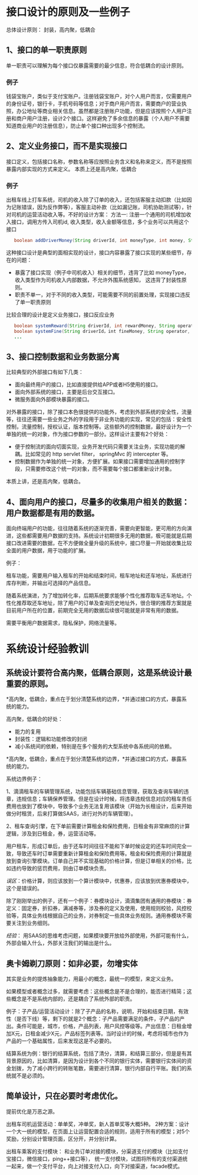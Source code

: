 # 接口设计的原则及一些例子
总体设计原则： 封装，高内聚，低耦合

## 1、接口的单一职责原则
单一职责可以理解为每个接口仅暴露需要的最少信息，符合低耦合的设计原则。
### 例子
钱袋宝账户，类似于支付宝账户。注册钱袋宝账户，对个人用户而言，仅需要用户的身份证号，银行卡，手机号码等信息；对于商户用户而言，需要商户的营业执照，办公地址等商业相关信息。虽然都是注册账户功能，但是应该按照个人用户注册和商户用户注册，设计2个接口。这样避免了多余信息的暴露（个人用户不需要知道商业用户的注册信息），防止单个接口种出现多个控制流。

## 2、定义业务接口，而不是实现接口
接口定义，包括接口名称，参数名称等应按照业务含义和名称来定义，而不是按照暴露内部实现的方式来定义。
本质上还是高内聚，低耦合
### 例子
出租车线上打车系统，司机的收入除了订单的收入，还包括客服主动扣款（比如因为记账错误，因为反作弊等），客服主动补款（比如漏记账，司机协助测试等），针对司机的运营活动收入等。不好的设计方案：
方法一: 注册一个通用的司机增加收入接口，调用方传入司机id, 收入类型，收入金额等信息，多个业务可以共用这个接口
```java
   boolean addDriverMoney(String driverId, int moneyType, int money, String operator, Date opeTime, ...);
```   
这种接口设计是典型的面相实现的设计，接口内容暴露了接口实现的某些细节，存在的问题：
* 暴露了接口实现（例子中司机收入）相关的细节，违背了比如 moneyType， 收入类型作为司机收入内部数据，不允许外围系统感知， 这违背了封装性原则。
* 职责不单一，对于不同的收入类型，可能需要不同的前置处理，实现接口违反了单一职责原则

比较合理的设计是定义业务接口，接口反应业务
```java
   boolean systemReward(String driverId, int rewardMoney, String operator, Date opeTime, ...);  //系统补款功能
   boolean systemFine(String driverId，int fineMoney, String operator, Date opeTime, ...);  //系统罚款功能
   ...
```
## 3、接口控制数据和业务数据分离
比较典型的外部接口有如下几类：
+ 面向最终用户的接口，比如直接提供给APP或者H5使用的接口。
+ 面向外部系统的接口，主要是后台交互接口。
+ 微服务面向外部模块暴露的接口。

对外暴露的接口，除了接口本色很提供的功能外，考虑到外部系统的安全性，流量等，往往还需要一些业务之外的字段用于非业务功能的实现，常见的包括：安全性控制，流量控制，授权认证，版本控制等。这些额外的控制数据，最好设计为一个单独的统一的对象，作为接口参数的一部分。这样设计主要有2个好处：
- 便于控制流的面向切面实现，业务开发代码只需要关注业务，实现功能的解耦。比如常见的 http servlet filter， springMvc 的 intercepter 等。
- 控制数据作为单独的统一对象，方便扩展。如果接口需要增加通用的控制字段，只需要修改这个统一的对象，而不需要每个接口都重新设计对象。

本质上讲，还是高内聚，低耦合。

## 4、面向用户的接口，尽量多的收集用户相关的数据：用户数据都是有用的数据。
面向终端用户的功能，往往随着系统的逐渐完善，需要向更智能，更可用的方向演进，这些都需要用户数据的支持。系统设计初期很多无用的数据，极可能就是后期接口改进需要的数据，在不方便做全量升级的系统中，接口尽量一开始就收集比较全面的用户数据，用于功能的扩展。

例子：

租车功能，需要用户输入租车的开始和结束时间，租车地址和还车地址，系统进行库存判断，并输出可选择的产品信息。

随着系统演进，为了增加转化率，后期系统要求能够个性化推荐取车还车地址。个性化推荐取还车地址，除了用户的订单及查询历史地址外，很合理的推荐方案就是目前用户所在的位置，前期完全无用的数据后续很可能就是非常有用的数据。

需要平衡用户数据需求，隐私保护，网络流量等。

# 系统设计经验教训

## 系统设计要符合高内聚，低耦合原则，这是系统设计最重要的原则。

*高内聚，低耦合，重点在于划分清楚系统的边界，*并通过接口的方式，暴露系统的能力。

高内聚，低耦合的好处：
- 能力的复用
- 封装性：逻辑和功能修改的封闭
- 减小系统间的依赖，特别是在多个服务的大型系统中各系统间的依赖。

*高内聚，低耦合，重点在于划分清楚系统的边界，*并通过接口的方式，暴露系统的能力。

系统边界例子：

1、滴滴租车的车辆管理系统，功能包括车辆基础信息管理，获取及查询车辆的违章，违规信息；车辆保养管理。但是在设计时候，将违章违规信息对应的租车责任费用也放到了模块中，导致多个业务无法复用该模块（开始为长租设计，后来开始做分时租赁，后来打算做SAAS，进行对外的车辆管理）。

2、租车查询引擎，在下单前需要计算租金和保险费用，日租金有非常麻烦的计算逻辑，涉及到日租金，券，运营活动等。 

用户租车，形成订单后，由于还车时间往往不能和下单时候设定的还车时间完全一致，导致还车时订单需要重新计算租金和保险费用等。租金和保险费用的计算就是放到查询引擎模块。订单自己并不实现基础的价格计算，但是订单相关的价格，比如违约导致的惩罚费用，则由订单模块负责。

*误区*：价格计算，则应该放到一个算计模块中，优惠券，应该放到优惠券模块中，这个是错误的。

除了刚刚举出的例子，还有一个例子：券模块设计，滴滴集团有通用的券模块：券定义：固定券，折扣券，满减券等，涉及券的定义及使用，使用规则校验，风控校验等，具体业务线根据自己的业务，对券制定一些具体业务规则。通用券模块不需要关注到业务细则。

*经验*：  用SAAS的思维考虑问题，如果模块要开放给外部使用，外部可能有什么，外部会输入什么，外部关注我们的输出是什么。

## 奥卡姆剃刀原则：如非必要，勿增实体

其实是业务的提炼抽象能力，用最小的概念，最统一的模型，来定义业务。

如果模型或者概念过多，就需要考虑：这些概念是不是合理的，能否进行精简；这些概念是不是系统内部的，还是耦合了系统外部的职责。

例子：子产品/运营活动设计：除了子产品的名称，说明，开始和结束日期，有效性（是否下线）等，剩下的就是2个概念：子产品需要满足的条件，子产品的产出。条件可能是，城市，价格，产品列表，用户风控等级等。产出信息：日租金增加X元，日租金减少X元，产品标签列表等。当时设计的时候，考虑将城市也作为产品的一个基础属性，后来发现这是不必要的。

结算系统为例：银行的结算系统，包括了清分，清算，和结算三部分，但是是有其背景原因的，比如清算，是因为设计到各个不同的银行实体，需要银行实体间的资金划拨，为了减小跨行的转账笔数，需要进行清算，银行内部自行平账。我们的系统就不是必须的。


## 简单设计，只在必要时考虑优化。

提前优化是万恶之源。

出租车司机运营活动：单单奖，冲单奖，新人首单奖等大概5种。 2种方案：设计一个大一统的模型，在页面上让运营配置合适的规则，适用于所有的模型；对5个奖励，分别设计管理页面，区分开，并分别计算。

出租车乘客的支付模块： 和业务订单对接的模块，分渠道支付的模块（比如支付宝接口，微信接口，ping++接口等）， 统一支付模块，试图将所有的支付渠道统一起来，做一个支付平台，向上对接支付入口，向下对接渠道，facade模式。



